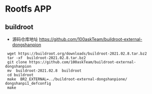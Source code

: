 # Rootfs APP


## buildroot

* 源码仓库地址 https://github.com/100askTeam/buildroot-external-dongshanpion

``` shell
 wget https://buildroot.org/downloads/buildroot-2021.02.8.tar.bz2
 tar -xf  buildroot-2021.02.8.tar.bz2
 git clone https://github.com/100askTeam/buildroot-external-dongshanpion
 mv  buildroot-2021.02.8  buildroot
 cd buildroot
 make  BR2_EXTERNAL=../buildroot-external-dongshanpione/ dongshanpi1_defconfig
 make
 
```

